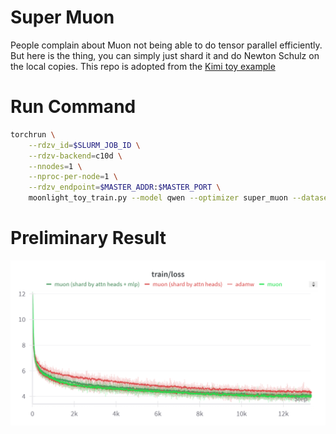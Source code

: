 # Super Muon
People complain about Muon not being able to do tensor parallel efficiently. But here is the thing, you can simply just shard it and do Newton Schulz on the local copies.
This repo is adopted from the [Kimi toy example](https://github.com/MoonshotAI/Moonlight/blob/master/examples/toy_train.py)

# Run Command
```bash
torchrun \
    --rdzv_id=$SLURM_JOB_ID \
    --rdzv-backend=c10d \
    --nnodes=1 \
    --nproc-per-node=1 \
    --rdzv_endpoint=$MASTER_ADDR:$MASTER_PORT \
    moonlight_toy_train.py --model qwen --optimizer super_muon --dataset openwebtext-100k --hidden_size 896 --lr 1e-3 --run_name super_muon
```

# Preliminary Result
![result](moonlight_toy_results.png)
